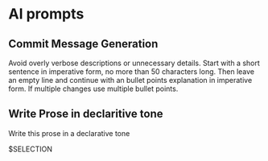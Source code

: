 # AI prompts

## Commit Message Generation

Avoid overly verbose descriptions or unnecessary details.
Start with a short sentence in imperative form, no more than 50 characters long.
Then leave an empty line and continue with an bullet points explanation in imperative form. If multiple changes use multiple bullet points.


## Write Prose in declaritive tone
Write this prose in a declarative tone

$SELECTION